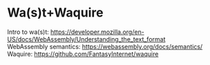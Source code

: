 Wa(s)t+Waquire
==============
Intro to wa(s)t: https://developer.mozilla.org/en-US/docs/WebAssembly/Understanding_the_text_format  
WebAssembly semantics: https://webassembly.org/docs/semantics/  
Waquire: https://github.com/FantasyInternet/waquire


